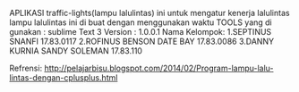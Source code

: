  APLIKASI traffic-lights(lampu lalulintas) ini untuk mengatur kenerja lalulintas lampu lalulintas ini di buat dengan menggunakan waktu 
 TOOLS yang di gunakan : sublime Text 3
 Version : 1.0.0.1
 Nama Kelompok:
 1.SEPTINUS SNANFI 17.83.0117
 2.ROFINUS BENSON DATE BAY 17.83.0086
 3.DANNY KURNIA SANDY SOLEMAN 17.83.110
 
 Refrensi:
 http://pelajarbisu.blogspot.com/2014/02/Program-lampu-lalu-lintas-dengan-cplusplus.html
